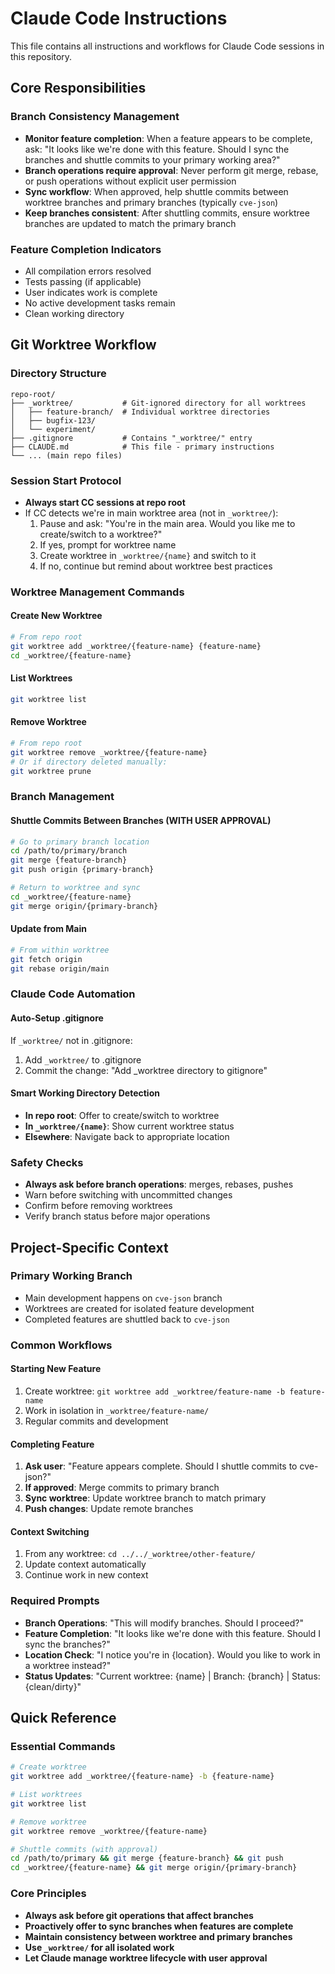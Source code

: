 # Claude Code Instructions

This file contains all instructions and workflows for Claude Code sessions in this repository.

## Core Responsibilities

### Branch Consistency Management
- **Monitor feature completion**: When a feature appears to be complete, ask: "It looks like we're done with this feature. Should I sync the branches and shuttle commits to your primary working area?"
- **Branch operations require approval**: Never perform git merge, rebase, or push operations without explicit user permission
- **Sync workflow**: When approved, help shuttle commits between worktree branches and primary branches (typically `cve-json`)
- **Keep branches consistent**: After shuttling commits, ensure worktree branches are updated to match the primary branch

### Feature Completion Indicators
- All compilation errors resolved
- Tests passing (if applicable)
- User indicates work is complete
- No active development tasks remain
- Clean working directory

## Git Worktree Workflow

### Directory Structure
```
repo-root/
├── _worktree/           # Git-ignored directory for all worktrees  
│   ├── feature-branch/  # Individual worktree directories
│   ├── bugfix-123/
│   └── experiment/
├── .gitignore           # Contains "_worktree/" entry
├── CLAUDE.md            # This file - primary instructions
└── ... (main repo files)
```

### Session Start Protocol
- **Always start CC sessions at repo root**
- If CC detects we're in main worktree area (not in `_worktree/`):
  1. Pause and ask: "You're in the main area. Would you like me to create/switch to a worktree?"
  2. If yes, prompt for worktree name
  3. Create worktree in `_worktree/{name}` and switch to it
  4. If no, continue but remind about worktree best practices

### Worktree Management Commands

#### Create New Worktree
```bash
# From repo root
git worktree add _worktree/{feature-name} {feature-name}
cd _worktree/{feature-name}
```

#### List Worktrees
```bash
git worktree list
```

#### Remove Worktree
```bash
# From repo root
git worktree remove _worktree/{feature-name}
# Or if directory deleted manually:
git worktree prune
```

### Branch Management

#### Shuttle Commits Between Branches (WITH USER APPROVAL)
```bash
# Go to primary branch location
cd /path/to/primary/branch
git merge {feature-branch}
git push origin {primary-branch}

# Return to worktree and sync
cd _worktree/{feature-name}
git merge origin/{primary-branch}
```

#### Update from Main
```bash
# From within worktree
git fetch origin
git rebase origin/main
```

### Claude Code Automation

#### Auto-Setup .gitignore
If `_worktree/` not in .gitignore:
1. Add `_worktree/` to .gitignore
2. Commit the change: "Add _worktree directory to gitignore"

#### Smart Working Directory Detection
- **In repo root**: Offer to create/switch to worktree
- **In `_worktree/{name}`**: Show current worktree status
- **Elsewhere**: Navigate back to appropriate location

### Safety Checks
- **Always ask before branch operations**: merges, rebases, pushes
- Warn before switching with uncommitted changes
- Confirm before removing worktrees
- Verify branch status before major operations

## Project-Specific Context

### Primary Working Branch
- Main development happens on `cve-json` branch
- Worktrees are created for isolated feature development
- Completed features are shuttled back to `cve-json`

### Common Workflows

#### Starting New Feature
1. Create worktree: `git worktree add _worktree/feature-name -b feature-name`
2. Work in isolation in `_worktree/feature-name/`
3. Regular commits and development

#### Completing Feature
1. **Ask user**: "Feature appears complete. Should I shuttle commits to cve-json?"
2. **If approved**: Merge commits to primary branch
3. **Sync worktree**: Update worktree branch to match primary
4. **Push changes**: Update remote branches

#### Context Switching
1. From any worktree: `cd ../../_worktree/other-feature/`
2. Update context automatically
3. Continue work in new context

### Required Prompts
- **Branch Operations**: "This will modify branches. Should I proceed?"
- **Feature Completion**: "It looks like we're done with this feature. Should I sync the branches?"
- **Location Check**: "I notice you're in {location}. Would you like to work in a worktree instead?"
- **Status Updates**: "Current worktree: {name} | Branch: {branch} | Status: {clean/dirty}"

## Quick Reference

### Essential Commands
```bash
# Create worktree
git worktree add _worktree/{feature-name} -b {feature-name}

# List worktrees  
git worktree list

# Remove worktree
git worktree remove _worktree/{feature-name}

# Shuttle commits (with approval)
cd /path/to/primary && git merge {feature-branch} && git push
cd _worktree/{feature-name} && git merge origin/{primary-branch}
```

### Core Principles
- **Always ask before git operations that affect branches**
- **Proactively offer to sync branches when features are complete**
- **Maintain consistency between worktree and primary branches**
- **Use `_worktree/` for all isolated work**
- **Let Claude manage worktree lifecycle with user approval**